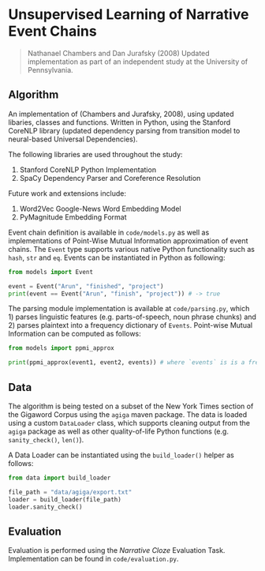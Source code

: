 # Unsupervised Learning of Narrative Event Chains
> Nathanael Chambers and Dan Jurafsky (2008)
Updated implementation as part of an independent study at the University of Pennsylvania.

## Algorithm
An implementation of (Chambers and Jurafsky, 2008), using updated libaries, classes and functions. Written in Python, using the Stanford CoreNLP library (updated dependency parsing from transition model to neural-based Universal Dependencies). 

The following libraries are used throughout the study:
1. Stanford CoreNLP Python Implementation
2. SpaCy Dependency Parser and Coreference Resolution 

Future work and extensions include:
1. Word2Vec Google-News Word Embedding Model 
2. PyMagnitude Embedding Format

Event chain definition is available in `code/models.py` as well as implementations of Point-Wise Mutual Information approximation of event chains. The `Event` type supports various native Python functionality such as `hash`, `str` and `eq`. Events can be instantiated in Python as following:

```python
from models import Event

event = Event("Arun", "finished", "project")
print(event == Event("Arun", "finish", "project")) # -> true
```

The parsing module implementation is available at `code/parsing.py`, which 1) parses linguistic features (e.g. parts-of-speech, noun phrase chunks) and 2) parses plaintext into a frequency dictionary of `Events`. Point-wise Mutual Information can be computed as follows:

```python
from models import ppmi_approx

print(ppmi_approx(event1, event2, events)) # where `events` is is a frequency dictionary of events
```

## Data
The algorithm is being tested on a subset of the New York Times section of the Gigaword Corpus using the `agiga` maven package. The data is loaded using a custom `DataLoader` class, which supports cleaning output from the `agiga` package as well as other quality-of-life Python functions (e.g. `sanity_check()`, `len()`).

A Data Loader can be instantiated using the `build_loader()` helper as follows:

```python
from data import build_loader

file_path = "data/agiga/export.txt"
loader = build_loader(file_path)
loader.sanity_check()
```

## Evaluation
Evaluation is performed using the *Narrative Cloze* Evaluation Task. Implementation can be found in `code/evaluation.py`.
